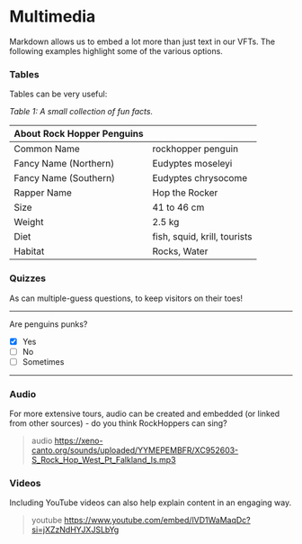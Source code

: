 
# Multimedia

Markdown allows us to embed a lot more than just text in our VFTs. The following examples highlight some of the various options.


### Tables 

Tables can be very useful:

*Table 1: A small collection of fun facts.*

| **About Rock Hopper Penguins**  |          |
|----------|----------|
| Common Name | rockhopper penguin   |
| Fancy Name (Northern) | Eudyptes moseleyi   |
| Fancy Name (Southern) | Eudyptes chrysocome   |
| Rapper Name | Hop the Rocker   |
| Size | 41 to 46 cm   |
| Weight | 2.5 kg   |
| Diet | fish, squid, krill, tourists  |
| Habitat | Rocks, Water   |


### Quizzes

As can multiple-guess questions, to keep visitors on their toes!

---

Are penguins punks?
- [x] Yes
- [ ] No
- [ ] Sometimes

---

### Audio

For more extensive tours, audio can be created and embedded (or linked from other sources) - do you think RockHoppers can sing?

> audio https://xeno-canto.org/sounds/uploaded/YYMEPEMBFR/XC952603-S_Rock_Hop_West_Pt_Falkland_Is.mp3

### Videos

Including YouTube videos can also help explain content in an engaging way.

> youtube https://www.youtube.com/embed/lVD1WaMaqDc?si=jXZzNdHYJXJSLbYg

